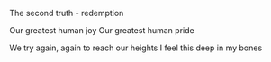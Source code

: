 The second truth - redemption

Our greatest human joy
Our greatest human pride

We try again, again to reach our heights
I feel this deep in my bones